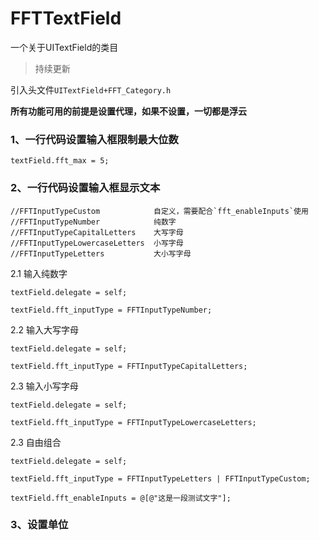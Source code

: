 # FFTTextField
一个关于UITextField的类目

> 持续更新

引入头文件`UITextField+FFT_Category.h`

**所有功能可用的前提是设置代理，如果不设置，一切都是浮云**

### 1、一行代码设置输入框限制最大位数

```
textField.fft_max = 5;
```

### 2、一行代码设置输入框显示文本

```
//FFTInputTypeCustom            自定义，需要配合`fft_enableInputs`使用
//FFTInputTypeNumber            纯数字
//FFTInputTypeCapitalLetters    大写字母
//FFTInputTypeLowercaseLetters  小写字母
//FFTInputTypeLetters           大小写字母
```

2.1 输入纯数字
```
textField.delegate = self;

textField.fft_inputType = FFTInputTypeNumber;
```

2.2 输入大写字母
```
textField.delegate = self;

textField.fft_inputType = FFTInputTypeCapitalLetters;
```

2.3 输入小写字母
```
textField.delegate = self;

textField.fft_inputType = FFTInputTypeLowercaseLetters;
```

2.3 自由组合
```
textField.delegate = self;

textField.fft_inputType = FFTInputTypeLetters | FFTInputTypeCustom;

textField.fft_enableInputs = @[@"这是一段测试文字"];
```

### 3、设置单位
